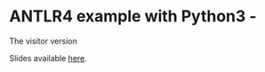 # ANTLR4 example with Python3 -
The visitor version  

Slides available [here](http://bit.ly/antlrpy3).  
